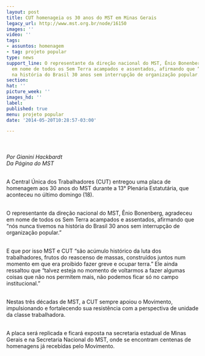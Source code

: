 ```yaml
---
layout: post
title: CUT homenageia os 30 anos do MST em Minas Gerais
legacy_url: http://www.mst.org.br/node/16150
images: ''
video: ''
tags:
- assuntos: homenagem
- tag: projeto popular
type: news
support_line: O representante da direção nacional do MST, Ênio Bonenberg, agradeceu
  em nome de todos os Sem Terra acampados e assentados, afirmando que “nós nunca tivemos
  na história do Brasil 30 anos sem interrupção de organização popular.”
section: 
hat: ''
picture_week: ''
images_hd: ''
label: 
published: true
menu: projeto popular
date: '2014-05-20T10:28:57-03:00'

---
```

<p><img style="margin: 10px;" src="http://www.mst.org.br/sites/default/files/cut%20mst%20%281%20de%201%29-3.jpg" alt=""><br><br><em>Por Gianini Hackbardt<br>Da Página do MST</em></p><p><br>A Central Única dos Trabalhadores (CUT) entregou uma placa de homenagem aos 30 anos do MST durante a 13° Plenária Estatutária, que aconteceu no último domingo (18).</p><p><br>O representante da direção nacional do MST, Ênio Bonenberg, agradeceu em nome de todos os Sem Terra acampados e assentados, afirmando que “nós nunca tivemos na história do Brasil 30 anos sem interrupção de organização popular.”&nbsp;</p><p><br>E que por isso MST e CUT “são acúmulo histórico da luta dos trabalhadores, frutos do reascenso de massas, construídos juntos num momento em que era proibido fazer greve e ocupar terra.” Ele ainda ressaltou que “talvez esteja no momento de voltarmos a fazer algumas coisas que não nos permitem mais, não podemos ficar só no campo institucional.”</p><p><br>Nestas três décadas de MST, a CUT sempre apoiou o Movimento, impulsionando e fortalecendo sua resistência com a perspectiva de unidade da classe trabalhadora.&nbsp;</p><p><br>A placa será replicada e ficará exposta na secretaria estadual de Minas Gerais e na Secretaria Nacional do MST, onde se encontram centenas de homenagens já recebidas pelo Movimento.</p><div>&nbsp;</div>
